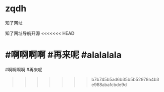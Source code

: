 ﻿# zqdh
知了网址

知了网址导航开源
<<<<<<< HEAD

#啊啊啊啊
#再来呢
#alalalala
=======

#啊啊啊啊
#再来呢
>>>>>>> b7b745b5ad6b35b5b52979a4b3e988abafcbde9d
